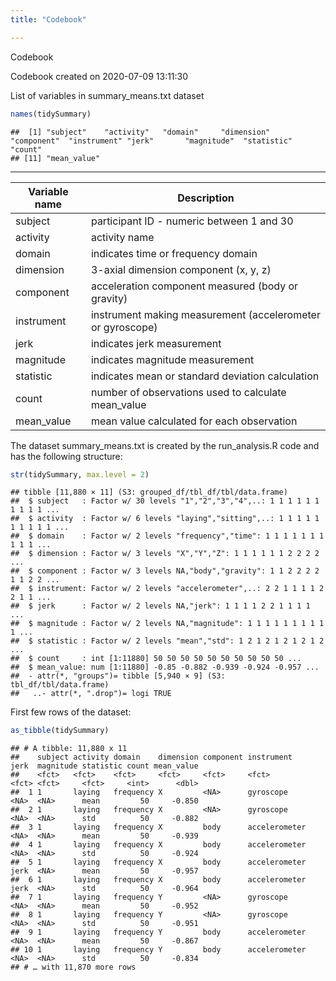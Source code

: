 ```yaml
---
title: "Codebook"

---
```



Codebook

Codebook created on 2020-07-09 13:11:30

List of variables in summary_means.txt dataset


```r
names(tidySummary)
```

```
##  [1] "subject"    "activity"   "domain"     "dimension"  "component"  "instrument" "jerk"       "magnitude"  "statistic"  "count"     
## [11] "mean_value"
```

------------------------------

Variable name    | Description
-----------------|------------
subject          | participant ID - numeric between 1 and 30
activity         | activity name
domain           | indicates time or frequency domain
dimension        | 3-axial dimension component (x, y, z)
component        | acceleration component measured (body or gravity)
instrument       | instrument making measurement (accelerometer or gyroscope)
jerk             | indicates jerk measurement
magnitude        | indicates magnitude measurement
statistic        | indicates mean or standard deviation calculation
count            | number of observations used to calculate mean_value
mean_value       | mean value calculated for each observation

The dataset summary_means.txt is created by the run_analysis.R code and has the 
following structure:


```r
str(tidySummary, max.level = 2)
```

```
## tibble [11,880 × 11] (S3: grouped_df/tbl_df/tbl/data.frame)
##  $ subject   : Factor w/ 30 levels "1","2","3","4",..: 1 1 1 1 1 1 1 1 1 1 ...
##  $ activity  : Factor w/ 6 levels "laying","sitting",..: 1 1 1 1 1 1 1 1 1 1 ...
##  $ domain    : Factor w/ 2 levels "frequency","time": 1 1 1 1 1 1 1 1 1 1 ...
##  $ dimension : Factor w/ 3 levels "X","Y","Z": 1 1 1 1 1 1 2 2 2 2 ...
##  $ component : Factor w/ 3 levels NA,"body","gravity": 1 1 2 2 2 2 1 1 2 2 ...
##  $ instrument: Factor w/ 2 levels "accelerometer",..: 2 2 1 1 1 1 2 2 1 1 ...
##  $ jerk      : Factor w/ 2 levels NA,"jerk": 1 1 1 1 2 2 1 1 1 1 ...
##  $ magnitude : Factor w/ 2 levels NA,"magnitude": 1 1 1 1 1 1 1 1 1 1 ...
##  $ statistic : Factor w/ 2 levels "mean","std": 1 2 1 2 1 2 1 2 1 2 ...
##  $ count     : int [1:11880] 50 50 50 50 50 50 50 50 50 50 ...
##  $ mean_value: num [1:11880] -0.85 -0.882 -0.939 -0.924 -0.957 ...
##  - attr(*, "groups")= tibble [5,940 × 9] (S3: tbl_df/tbl/data.frame)
##   ..- attr(*, ".drop")= logi TRUE
```

First few rows of the dataset:


```r
as_tibble(tidySummary)
```

```
## # A tibble: 11,880 x 11
##    subject activity domain    dimension component instrument    jerk  magnitude statistic count mean_value
##    <fct>   <fct>    <fct>     <fct>     <fct>     <fct>         <fct> <fct>     <fct>     <int>      <dbl>
##  1 1       laying   frequency X         <NA>      gyroscope     <NA>  <NA>      mean         50     -0.850
##  2 1       laying   frequency X         <NA>      gyroscope     <NA>  <NA>      std          50     -0.882
##  3 1       laying   frequency X         body      accelerometer <NA>  <NA>      mean         50     -0.939
##  4 1       laying   frequency X         body      accelerometer <NA>  <NA>      std          50     -0.924
##  5 1       laying   frequency X         body      accelerometer jerk  <NA>      mean         50     -0.957
##  6 1       laying   frequency X         body      accelerometer jerk  <NA>      std          50     -0.964
##  7 1       laying   frequency Y         <NA>      gyroscope     <NA>  <NA>      mean         50     -0.952
##  8 1       laying   frequency Y         <NA>      gyroscope     <NA>  <NA>      std          50     -0.951
##  9 1       laying   frequency Y         body      accelerometer <NA>  <NA>      mean         50     -0.867
## 10 1       laying   frequency Y         body      accelerometer <NA>  <NA>      std          50     -0.834
## # … with 11,870 more rows
```

